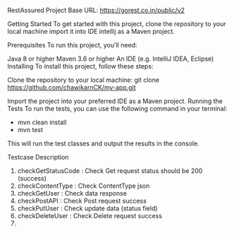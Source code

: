 RestAssured Project
Base URL:
https://gorest.co.in/public/v2


Getting Started
To get started with this project, clone the repository to your local machine 
import it into IDE intellij as a Maven project.

Prerequisites
To run this project, you'll need:

Java 8 or higher
Maven 3.6 or higher
An IDE (e.g. IntelliJ IDEA, Eclipse)
Installing
To install this project, follow these steps:

Clone the repository to your local machine:
git clone https://github.com/chawikarnCK/my-app.git

Import the project into your preferred IDE as a Maven project.
Running the Tests
To run the tests, you can use the following command in your terminal:

- mvn clean install 
- mvn test

This will run the test classes and output the results in the console.

Testcase Description 
1. checkGetStatusCode : Check Get request status should be 200 (success)
2. checkContentType : Check ContentType json
3. checkGetUser : Check data response
4. checkPostAPI : Check Post request success
5. checkPutUser : Check update data (status field)
6. checkDeleteUser : Check Delete request success  
7. 
